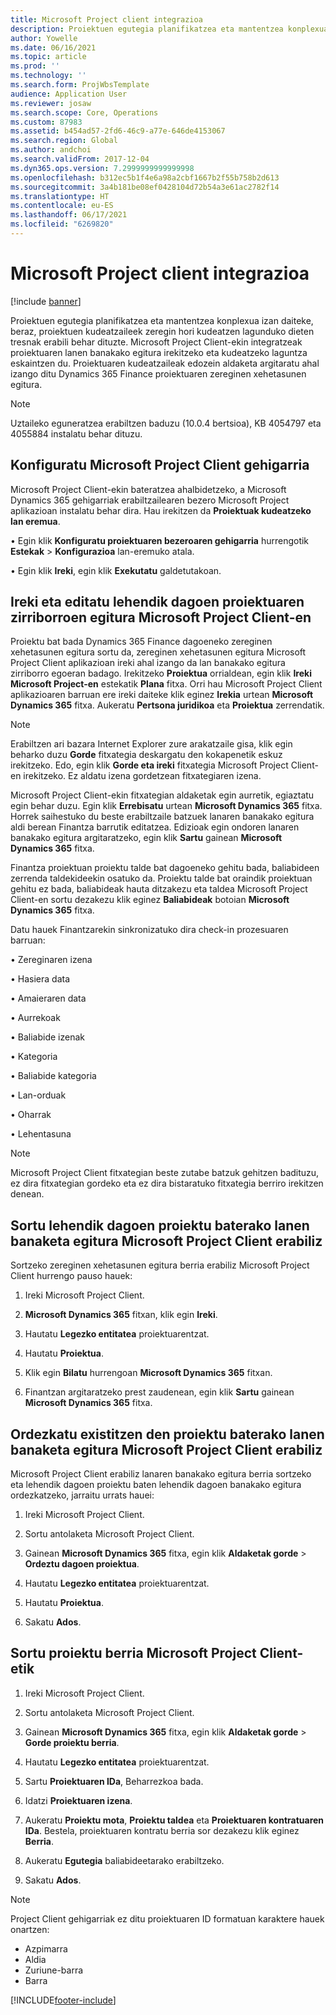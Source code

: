 ```yaml
---
title: Microsoft Project client integrazioa
description: Proiektuen egutegia planifikatzea eta mantentzea konplexua izan daiteke, beraz, proiektuen kudeatzaileek zeregin hori kudeatzen lagunduko dieten tresnak erabili behar dituzte. Microsoft Project Client-ekin integratzeak proiektuaren lanen banakako egitura irekitzeko eta kudeatzeko laguntza eskaintzen du.
author: Yowelle
ms.date: 06/16/2021
ms.topic: article
ms.prod: ''
ms.technology: ''
ms.search.form: ProjWbsTemplate
audience: Application User
ms.reviewer: josaw
ms.search.scope: Core, Operations
ms.custom: 87983
ms.assetid: b454ad57-2fd6-46c9-a77e-646de4153067
ms.search.region: Global
ms.author: andchoi
ms.search.validFrom: 2017-12-04
ms.dyn365.ops.version: 7.2999999999999998
ms.openlocfilehash: b312ec5b1f4e6a98a2cbf1667b2f55b758b2d613
ms.sourcegitcommit: 3a4b181be08ef0428104d72b54a3e61ac2782f14
ms.translationtype: HT
ms.contentlocale: eu-ES
ms.lasthandoff: 06/17/2021
ms.locfileid: "6269820"
---
```

# <a name="microsoft-project-client-integration"></a>Microsoft Project client integrazioa

[!include [banner](../includes/banner.md)]

Proiektuen egutegia planifikatzea eta mantentzea konplexua izan daiteke, beraz, proiektuen kudeatzaileek zeregin hori kudeatzen lagunduko dieten tresnak erabili behar dituzte. Microsoft Project Client-ekin integratzeak proiektuaren lanen banakako egitura irekitzeko eta kudeatzeko laguntza eskaintzen du. Proiektuaren kudeatzaileak edozein aldaketa argitaratu ahal izango ditu Dynamics 365 Finance proiektuaren zereginen xehetasunen egitura.

> [!NOTE]
> Uztaileko eguneratzea erabiltzen baduzu (10.0.4 bertsioa), KB 4054797 eta 4055884 instalatu behar dituzu.

## <a name="configure-the-microsoft-project-client-add-in"></a>Konfiguratu Microsoft Project Client gehigarria
Microsoft Project Client-ekin bateratzea ahalbidetzeko, a Microsoft Dynamics 365 gehigarriak erabiltzailearen bezero Microsoft Project aplikazioan instalatu behar dira. Hau irekitzen da **Proiektuak kudeatzeko lan eremua**.

•   Egin klik **Konfiguratu proiektuaren bezeroaren gehigarria** hurrengotik **Estekak** > **Konfigurazioa** lan-eremuko atala.

•   Egin klik **Ireki**, egin klik **Exekutatu** galdetutakoan.

## <a name="open-and-edit-an-existing-draft-work-breakdown-structure-in-microsoft-project-client"></a>Ireki eta editatu lehendik dagoen proiektuaren zirriborroen egitura Microsoft Project Client-en
Proiektu bat bada Dynamics 365 Finance dagoeneko zereginen xehetasunen egitura sortu da, zereginen xehetasunen egitura Microsoft Project Client aplikazioan ireki ahal izango da lan banakako egitura zirriborro egoeran badago. Irekitzeko **Proiektua** orrialdean, egin klik **Ireki Microsoft Project-en** estekatik **Plana** fitxa. Orri hau Microsoft Project Client aplikazioaren barruan ere ireki daiteke klik eginez **Irekia** urtean **Microsoft Dynamics 365** fitxa. Aukeratu **Pertsona juridikoa** eta **Proiektua** zerrendatik.

> [!NOTE]
> Erabiltzen ari bazara Internet Explorer zure arakatzaile gisa, klik egin beharko duzu **Gorde** fitxategia deskargatu den kokapenetik eskuz irekitzeko. Edo, egin klik **Gorde eta ireki** fitxategia Microsoft Project Client-en irekitzeko. Ez aldatu izena gordetzean fitxategiaren izena.

Microsoft Project Client-ekin fitxategian aldaketak egin aurretik, egiaztatu egin behar duzu. Egin klik **Errebisatu** urtean **Microsoft Dynamics 365** fitxa. Horrek saihestuko du beste erabiltzaile batzuek lanaren banakako egitura aldi berean Finantza barrutik editatzea. Edizioak egin ondoren lanaren banakako egitura argitaratzeko, egin klik **Sartu** gainean **Microsoft Dynamics 365** fitxa.

Finantza proiektuan proiektu talde bat dagoeneko gehitu bada, baliabideen zerrenda taldekideekin osatuko da. Proiektu talde bat oraindik proiektuan gehitu ez bada, baliabideak hauta ditzakezu eta taldea Microsoft Project Client-en sortu dezakezu klik eginez **Baliabideak** botoian **Microsoft Dynamics 365** fitxa. 

Datu hauek Finantzarekin sinkronizatuko dira check-in prozesuaren barruan:

•   Zereginaren izena

•   Hasiera data

•   Amaieraren data

•   Aurrekoak

•   Baliabide izenak

•   Kategoria

•   Baliabide kategoria

•   Lan-orduak

•   Oharrak

•   Lehentasuna

> [!NOTE]
> Microsoft Project Client fitxategian beste zutabe batzuk gehitzen badituzu, ez dira fitxategian gordeko eta ez dira bistaratuko fitxategia berriro irekitzen denean.

## <a name="create-the-work-breakdown-structure-for-an-existing-project-using-microsoft-project-client"></a>Sortu lehendik dagoen proiektu baterako lanen banaketa egitura Microsoft Project Client erabiliz
Sortzeko zereginen xehetasunen egitura berria erabiliz Microsoft Project Client hurrengo pauso hauek:


1.  Ireki Microsoft Project Client.

2.  **Microsoft Dynamics 365** fitxan, klik egin **Ireki**.

3.  Hautatu **Legezko entitatea** proiektuarentzat.

4.  Hautatu **Proiektua**.

5.  Klik egin **Bilatu** hurrengoan **Microsoft Dynamics 365** fitxan.

6.  Finantzan argitaratzeko prest zaudenean, egin klik **Sartu** gainean **Microsoft Dynamics 365** fitxa.

## <a name="replace-the-existing-work-breakdown-structure-for-an-existing-project-using-microsoft-project-client"></a>Ordezkatu existitzen den proiektu baterako lanen banaketa egitura Microsoft Project Client erabiliz
Microsoft Project Client erabiliz lanaren banakako egitura berria sortzeko eta lehendik dagoen proiektu baten lehendik dagoen banakako egitura ordezkatzeko, jarraitu urrats hauei:

1.  Ireki Microsoft Project Client.

2.  Sortu antolaketa Microsoft Project Client.

3.  Gainean **Microsoft Dynamics 365** fitxa, egin klik **Aldaketak gorde** > **Ordeztu dagoen proiektua**.

4.  Hautatu **Legezko entitatea** proiektuarentzat.

5.  Hautatu **Proiektua**.

6.  Sakatu **Ados**.

## <a name="create-a-new-project-from-within-microsoft-project-client"></a>Sortu proiektu berria Microsoft Project Client-etik


1.  Ireki Microsoft Project Client.

2.  Sortu antolaketa Microsoft Project Client.

3.  Gainean **Microsoft Dynamics 365** fitxa, egin klik **Aldaketak gorde** > **Gorde proiektu berria**.

4.  Hautatu **Legezko entitatea** proiektuarentzat.

5.  Sartu **Proiektuaren IDa**, Beharrezkoa bada.

6.  Idatzi **Proiektuaren izena**.

7.  Aukeratu **Proiektu mota**, **Proiektu taldea** eta **Proiektuaren kontratuaren IDa**. Bestela, proiektuaren kontratu berria sor dezakezu klik eginez **Berria**.

8.  Aukeratu **Egutegia** baliabideetarako erabiltzeko.

11. Sakatu **Ados**.

> [!NOTE]
> Project Client gehigarriak ez ditu proiektuaren ID formatuan karaktere hauek onartzen:
> 
>   - Azpimarra
>   - Aldia
>   - Zuriune-barra
>   - Barra

[!INCLUDE[footer-include](../includes/footer-banner.md)]

